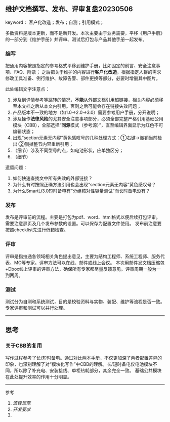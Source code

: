 ## 维护文档撰写、发布、评审复盘20230506
keyword： 客户化改造；发布；自测；引用模式；

多数资料是版本更新，而不是新开发。本次主要由于业务需要，平移《用户手册》的一部分到《维护手册》并评审、测试后打包与产品其他手册一起发布。


### 编写
把通用内容按照指定的参考格式平移到维护手册，比如固定的前言、安全注意事项、FAQ、附录；
之后把关于维护的内容进行**客户化改造**，根据指定人群的需求修改工具准备、例行维护、故障告警、部件更换等部分，必要时增删其中图片。

此处编辑文字注意点：
1. 涉及到详情参考等跳转的情况，**不能**从外部文档引用超链接，相关内容必须移至本文档之后从本文内引用。否则之后可能会存在链接失效问题；
2. 产品版本不一致的地方（如1.0->2.0->3.0）需要参考用户手册，分开说明；
3. 涉及操作**法律风险**的尤其安全注意事项部分，必须全部完整严格引用基础公用模块（CBB），全部选择“**同源**模式（参考源）”，直至编辑界面显示为红色不可编辑状态；
4. 出现“section元素无内容”黄色感叹号的几种处理方式：①右键->撤销当前检出 ②删掉整节内容重新引用；
5. （细节）涉及不同型号的点，如电池形状，应单独区分；
6. （细节）
   

遗留问题：
1. 如何快速查找文中所有失效的外部链接？
2. 为什么有时按照正确方法引用也会出现“section元素无内容”黄色感叹号？
3. 为什么SmartLi3.0短时备电有“分组核对性容量测试”而长时备电没有？

### 发布
发布是评审前的流程。主要是打包为pdf、word、html格式以便后续打包评审。
需要注意扉页及几个发布参数的设置。可以保存为配置文件使用。
发布前注意要按照checklist先进行低错检查。
### 评审

评审是指拉通各领域相关角色提出意见，主要为结构工程师、系统工程师、服务代表、MO等专家。评审方法可以在线、邮件或线上会议。
本次用邮件发文档压缩包+Dbox线上评审的评审方法，确保所有专家都尽量反馈意见。评审周期一般为一到两周。

### 测试
测试分为自测和系统测试，目的是校验资料与实物、装配、维护等流程是否一致。专家评审和测试可以并行处理。



---

## 思考

### 关于CBB的复用

写作过程参考了长/短时备电。通过对比两本手册，不仅更加深了两者配置差异的印象，也深刻理解了对“模块化写作”中CBB的理解。长/短时备电仅电池模块不同，所以除了补充电、安装接线、单柜热耗部分，其余完全一致。
基础公共模块在此处提升效率的作用十分明显。

---

参考
1. *流程规范*
2. *开发要求*
3. 


